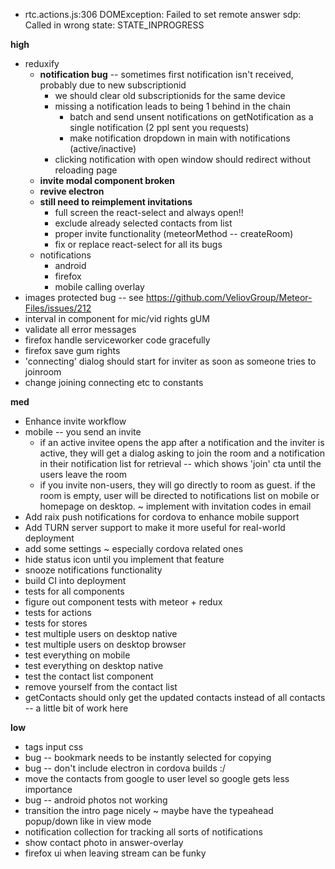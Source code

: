 - rtc.actions.js:306 DOMException: Failed to set remote answer sdp: Called in wrong state: STATE_INPROGRESS

**high**
- reduxify
  - **notification bug** -- sometimes first notification isn't received, probably due to new subscriptionid
    - we should clear old subscriptionids for the same device
    - missing a notification leads to being 1 behind in the chain
      - batch and send unsent notifications on getNotification as a single notification (2 ppl sent you requests)
      - make notification dropdown in main with notifications (active/inactive)
    - clicking notification with open window should redirect without reloading page
  - **invite modal component broken**
  - **revive electron**
  - **still need to reimplement invitations**
    - full screen the react-select and always open!!
    - exclude already selected contacts from list
    - proper invite functionality (meteorMethod -- createRoom)
    - fix or replace react-select for all its bugs
  - notifications
    - android
    - firefox
    - mobile calling overlay
- images protected bug -- see https://github.com/VeliovGroup/Meteor-Files/issues/212
- interval in component for mic/vid rights gUM
- validate all error messages
- firefox handle serviceworker code gracefully
- firefox save gum rights
- 'connecting' dialog should start for inviter as soon as someone tries to joinroom
- change joining connecting etc to constants

**med**
-  Enhance invite workflow
  - mobile -- you send an invite
    - if an active invitee opens the app after a notification and the inviter is active, they will get a dialog asking to join the room and a notification in their notification list for retrieval -- which shows 'join' cta until the users leave the room
    - if you invite non-users, they will go directly to room as guest. if the room is empty, user will be directed to notifications list on mobile or homepage on desktop. ~ implement with invitation codes in email
-  Add raix push notifications for cordova to enhance mobile support
-  Add TURN server support to make it more useful for real-world deployment
- add some settings ~ especially cordova related ones
- hide status icon until you implement that feature
- snooze notifications functionality
- build CI into deployment
- tests for all components
- figure out component tests with meteor + redux
- tests for actions
- tests for stores
- test multiple users on desktop native
- test multiple users on desktop browser
- test everything on mobile
- test everything on desktop native
- test the contact list component
- remove yourself from the contact list
- getContacts should only get the updated contacts instead of all contacts -- a little bit of work here

**low**
- tags input css
- bug -- bookmark needs to be instantly selected for copying
- bug -- don't include electron in cordova builds :/
- move the contacts from google to user level so google gets less importance
- bug -- android photos not working
- transition the intro page nicely ~ maybe have the typeahead popup/down like in view mode
- notification collection for tracking all sorts of notifications
- show contact photo in answer-overlay
- firefox ui when leaving stream can be funky
